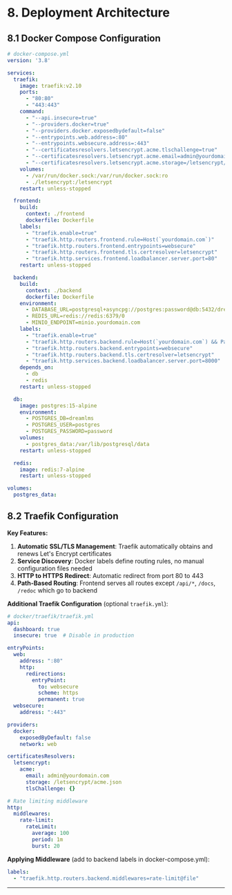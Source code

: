 # 8. Deployment Architecture

## 8.1 Docker Compose Configuration

```yaml
# docker-compose.yml
version: '3.8'

services:
  traefik:
    image: traefik:v2.10
    ports:
      - "80:80"
      - "443:443"
    command:
      - "--api.insecure=true"
      - "--providers.docker=true"
      - "--providers.docker.exposedbydefault=false"
      - "--entrypoints.web.address=:80"
      - "--entrypoints.websecure.address=:443"
      - "--certificatesresolvers.letsencrypt.acme.tlschallenge=true"
      - "--certificatesresolvers.letsencrypt.acme.email=admin@yourdomain.com"
      - "--certificatesresolvers.letsencrypt.acme.storage=/letsencrypt/acme.json"
    volumes:
      - /var/run/docker.sock:/var/run/docker.sock:ro
      - ./letsencrypt:/letsencrypt
    restart: unless-stopped

  frontend:
    build:
      context: ./frontend
      dockerfile: Dockerfile
    labels:
      - "traefik.enable=true"
      - "traefik.http.routers.frontend.rule=Host(`yourdomain.com`)"
      - "traefik.http.routers.frontend.entrypoints=websecure"
      - "traefik.http.routers.frontend.tls.certresolver=letsencrypt"
      - "traefik.http.services.frontend.loadbalancer.server.port=80"
    restart: unless-stopped

  backend:
    build:
      context: ./backend
      dockerfile: Dockerfile
    environment:
      - DATABASE_URL=postgresql+asyncpg://postgres:password@db:5432/dreamlms
      - REDIS_URL=redis://redis:6379/0
      - MINIO_ENDPOINT=minio.yourdomain.com
    labels:
      - "traefik.enable=true"
      - "traefik.http.routers.backend.rule=Host(`yourdomain.com`) && PathPrefix(`/api`, `/docs`, `/redoc`)"
      - "traefik.http.routers.backend.entrypoints=websecure"
      - "traefik.http.routers.backend.tls.certresolver=letsencrypt"
      - "traefik.http.services.backend.loadbalancer.server.port=8000"
    depends_on:
      - db
      - redis
    restart: unless-stopped

  db:
    image: postgres:15-alpine
    environment:
      - POSTGRES_DB=dreamlms
      - POSTGRES_USER=postgres
      - POSTGRES_PASSWORD=password
    volumes:
      - postgres_data:/var/lib/postgresql/data
    restart: unless-stopped

  redis:
    image: redis:7-alpine
    restart: unless-stopped

volumes:
  postgres_data:
```

## 8.2 Traefik Configuration

**Key Features:**

1. **Automatic SSL/TLS Management**: Traefik automatically obtains and renews Let's Encrypt certificates
2. **Service Discovery**: Docker labels define routing rules, no manual configuration files needed
3. **HTTP to HTTPS Redirect**: Automatic redirect from port 80 to 443
4. **Path-Based Routing**: Frontend serves all routes except `/api/*`, `/docs`, `/redoc` which go to backend

**Additional Traefik Configuration** (optional `traefik.yml`):

```yaml
# docker/traefik/traefik.yml
api:
  dashboard: true
  insecure: true  # Disable in production

entryPoints:
  web:
    address: ":80"
    http:
      redirections:
        entryPoint:
          to: websecure
          scheme: https
          permanent: true
  websecure:
    address: ":443"

providers:
  docker:
    exposedByDefault: false
    network: web

certificatesResolvers:
  letsencrypt:
    acme:
      email: admin@yourdomain.com
      storage: /letsencrypt/acme.json
      tlsChallenge: {}

# Rate limiting middleware
http:
  middlewares:
    rate-limit:
      rateLimit:
        average: 100
        period: 1m
        burst: 20
```

**Applying Middleware** (add to backend labels in docker-compose.yml):

```yaml
labels:
  - "traefik.http.routers.backend.middlewares=rate-limit@file"
```

---
